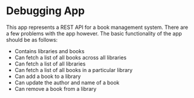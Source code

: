 # Debugging App

This app represents a REST API for a book management system. There are a few problems with the app however. The basic functionality of the app should be as follows:

- Contains libraries and books
- Can fetch a list of all books across all libraries
- Can fetch a list of all libraries
- Can fetch a list of all books in a particular library
- Can add a book to a library
- Can update the author and name of a book
- Can remove a book from a library
